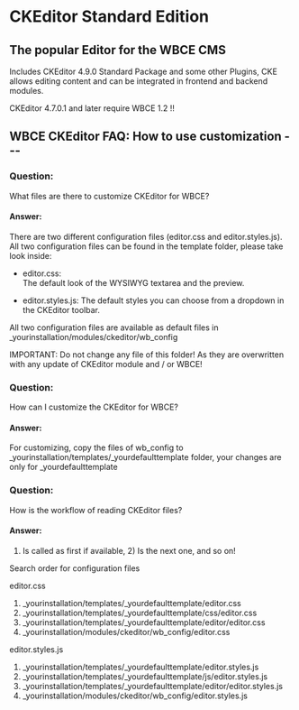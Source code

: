 # CKEditor Standard Edition

## The popular Editor for the WBCE CMS
Includes CKEditor 4.9.0 Standard Package and some other Plugins, CKE allows editing content and can be integrated in frontend and backend modules.

CKEditor 4.7.0.1 and later require WBCE 1.2 !!


## WBCE CKEditor FAQ: How to use customization ---

### Question:

What files are there to customize CKEditor for WBCE?

#### Answer:

There are two different configuration files (editor.css and editor.styles.js). All two configuration files can be found in the template folder, please take look inside:

+ editor.css:	
The default look of the WYSIWYG textarea and the preview. 

+ editor.styles.js:
The default styles you can choose from a dropdown in the CKEditor toolbar. 

All two configuration files are available as default files in _yourinstallation/modules/ckeditor/wb_config

IMPORTANT: Do not change any file of this folder! As they are overwritten with any update of CKEditor module and / or WBCE!


### Question:

How can I customize the CKEditor for WBCE?

#### Answer:

For customizing, copy the files of wb_config to _yourinstallation/templates/_yourdefaulttemplate folder, your changes are only for _yourdefaulttemplate


### Question:

How is the workflow of reading CKEditor files?

#### Answer:

1) Is called as first if available, 2) Is the next one, and so on!

Search order for configuration files 

editor.css

1) _yourinstallation/templates/_yourdefaulttemplate/editor.css
2) _yourinstallation/templates/_yourdefaulttemplate/css/editor.css
3) _yourinstallation/templates/_yourdefaulttemplate/editor/editor.css
4) _yourinstallation/modules/ckeditor/wb_config/editor.css

editor.styles.js

1) _yourinstallation/templates/_yourdefaulttemplate/editor.styles.js
2) _yourinstallation/templates/_yourdefaulttemplate/js/editor.styles.js
3) _yourinstallation/templates/_yourdefaulttemplate/editor/editor.styles.js
4) _yourinstallation/modules/ckeditor/wb_config/editor.styles.js
